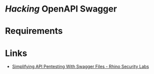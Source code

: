 # *Hacking* OpenAPI Swagger

# Requirements



# Links
* [Simplifying API Pentesting With Swagger Files - Rhino Security Labs](https://rhinosecuritylabs.com/application-security/simplifying-api-pentesting-swagger-files/)
